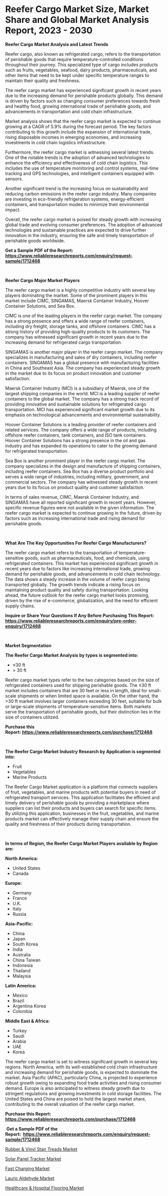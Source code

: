 <p><h1>Reefer Cargo Market Size, Market Share and Global Market Analysis Report, 2023 - 2030</h1></p><p><strong>Reefer Cargo Market Analysis and Latest Trends</strong></p>
<p><p>Reefer cargo, also known as refrigerated cargo, refers to the transportation of perishable goods that require temperature-controlled conditions throughout their journey. This specialized type of cargo includes products such as fruits, vegetables, seafood, dairy products, pharmaceuticals, and other items that need to be kept under specific temperature ranges to maintain their quality and freshness.</p><p>The reefer cargo market has experienced significant growth in recent years due to the increasing demand for perishable products globally. This demand is driven by factors such as changing consumer preferences towards fresh and healthy food, growing international trade of perishable goods, and advancements in transportation and cold chain infrastructure.</p><p>Market analysis shows that the reefer cargo market is expected to continue growing at a CAGR of 5.9% during the forecast period. The key factors contributing to this growth include the expansion of international trade, rising disposable incomes in emerging economies, and increasing investments in cold chain logistics infrastructure.</p><p>Furthermore, the reefer cargo market is witnessing several latest trends. One of the notable trends is the adoption of advanced technologies to enhance the efficiency and effectiveness of cold chain logistics. This includes the use of temperature monitoring and control systems, real-time tracking and GPS technologies, and intelligent containers equipped with sensors.</p><p>Another significant trend is the increasing focus on sustainability and reducing carbon emissions in the reefer cargo industry. Many companies are investing in eco-friendly refrigeration systems, energy-efficient containers, and transportation modes to minimize their environmental impact.</p><p>Overall, the reefer cargo market is poised for steady growth with increasing global trade and evolving consumer preferences. The adoption of advanced technologies and sustainable practices are expected to drive further innovation in the industry, ensuring the safe and timely transportation of perishable goods worldwide.</p></p>
<p><strong>Get a Sample PDF of the Report:&nbsp; <a href="https://www.reliableresearchreports.com/enquiry/request-sample/1712468">https://www.reliableresearchreports.com/enquiry/request-sample/1712468</a></strong></p>
<p>&nbsp;</p>
<p><strong>Reefer Cargo Major Market Players</strong></p>
<p><p>The reefer cargo market is a highly competitive industry with several key players dominating the market. Some of the prominent players in this market include CIMC, SINGAMAS, Maersk Container Industry, Hoover Container Solutions, and Sea Box.</p><p>CIMC is one of the leading players in the reefer cargo market. The company has a strong presence and offers a wide range of reefer containers, including dry freight, storage tanks, and offshore containers. CIMC has a strong history of providing high-quality products to its customers. The company has witnessed significant growth in recent years due to the increasing demand for refrigerated cargo transportation.</p><p>SINGAMAS is another major player in the reefer cargo market. The company specializes in manufacturing and sales of dry containers, including reefer containers. SINGAMAS has a global presence with manufacturing facilities in China and Southeast Asia. The company has experienced steady growth in the market due to its focus on product innovation and customer satisfaction.</p><p>Maersk Container Industry (MCI) is a subsidiary of Maersk, one of the largest shipping companies in the world. MCI is a leading supplier of reefer containers to the global market. The company has a strong track record of providing innovative and sustainable solutions for refrigerated cargo transportation. MCI has experienced significant market growth due to its emphasis on technological advancements and environmental sustainability.</p><p>Hoover Container Solutions is a leading provider of reefer containers and related services. The company offers a wide range of products, including offshore reefer containers, tank containers, and ISO tank containers. Hoover Container Solutions has a strong presence in the oil and gas industry and has expanded its operations to cater to the growing demand for refrigerated transportation.</p><p>Sea Box is another prominent player in the reefer cargo market. The company specializes in the design and manufacture of shipping containers, including reefer containers. Sea Box has a diverse product portfolio and serves a wide range of industries, including military, government, and commercial sectors. The company has witnessed steady growth in recent years due to its focus on product quality and customer satisfaction.</p><p>In terms of sales revenue, CIMC, Maersk Container Industry, and SINGAMAS have all reported significant growth in recent years. However, specific revenue figures were not available in the given information. The reefer cargo market is expected to continue growing in the future, driven by factors such as increasing international trade and rising demand for perishable goods.</p></p>
<p>&nbsp;</p>
<p><strong>What Are The Key Opportunities For Reefer Cargo Manufacturers?</strong></p>
<p><p>The reefer cargo market refers to the transportation of temperature-sensitive goods, such as pharmaceuticals, food, and chemicals, using refrigerated containers. This market has experienced significant growth in recent years due to factors like increasing international trade, growing demand for perishable goods, and advancements in cold chain technology. The data shows a steady increase in the volume of reefer cargo being transported globally. The growth trends indicate a rising focus on maintaining product quality and safety during transportation. Looking ahead, the future outlook for the reefer cargo market looks promising, driven by the rise of e-commerce, globalization, and the need for efficient supply chains.</p></p>
<p><strong>Inquire or Share Your Questions If Any Before Purchasing This Report: <a href="https://www.reliableresearchreports.com/enquiry/pre-order-enquiry/1712468">https://www.reliableresearchreports.com/enquiry/pre-order-enquiry/1712468</a></strong></p>
<p>&nbsp;</p>
<p><strong>Market Segmentation</strong></p>
<p><strong>The Reefer Cargo Market Analysis by types is segmented into:</strong></p>
<p><ul><li>≤30 ft</li><li>> 30 ft</li></ul></p>
<p><p>Reefer cargo market types refer to the two categories based on the size of refrigerated containers used for shipping perishable goods. The ≤30 ft market includes containers that are 30 feet or less in length, ideal for small-scale shipments or when limited space is available. On the other hand, the >30 ft market involves larger containers exceeding 30 feet, suitable for bulk or large-scale shipments of temperature-sensitive items. Both markets serve the transportation of perishable goods, but their distinction lies in the size of containers utilized.</p></p>
<p><strong>Purchase this Report:&nbsp;<a href="https://www.reliableresearchreports.com/purchase/1712468">https://www.reliableresearchreports.com/purchase/1712468</a></strong></p>
<p>&nbsp;</p>
<p><strong>The Reefer Cargo Market Industry Research by Application is segmented into:</strong></p>
<p><ul><li>Fruit</li><li>Vegetables</li><li>Marine Products</li></ul></p>
<p><p>The Reefer Cargo Market application is a platform that connects suppliers of fruit, vegetables, and marine products with potential buyers in need of refrigerated transport services. This application facilitates the efficient and timely delivery of perishable goods by providing a marketplace where suppliers can list their products and buyers can search for specific items. By utilizing this application, businesses in the fruit, vegetables, and marine products market can effectively manage their supply chain and ensure the quality and freshness of their products during transportation.</p></p>
<p>&nbsp;</p>
<p><strong>In terms of Region, the Reefer Cargo Market Players available by Region are:</strong></p>
<p>
    <p> <strong> North America: </strong>
        <ul>
            <li>United States</li>
            <li>Canada</li>
        </ul>
        </p> 
    <p> <strong> Europe: </strong>
        <ul>
            <li>Germany</li>
            <li>France</li>
            <li>U.K.</li>
            <li>Italy</li>
            <li>Russia</li>
        </ul>
        </p> 
    <p> <strong> Asia-Pacific: </strong>
        <ul>
            <li>China</li>
            <li>Japan</li>
            <li>South Korea</li>
            <li>India</li>
            <li>Australia</li>
            <li>China Taiwan</li>
            <li>Indonesia</li>
            <li>Thailand</li>
            <li>Malaysia</li>
        </ul>
        </p> 
    <p> <strong> Latin America: </strong>
        <ul>
            <li>Mexico</li>
            <li>Brazil</li>
            <li>Argentina Korea</li>
            <li>Colombia</li>
        </ul>
        </p> 
    <p> <strong> Middle East & Africa: </strong>
        <ul>
            <li>Turkey</li>
            <li>Saudi</li>
            <li>Arabia</li>
            <li>UAE</li>
            <li>Korea</li>
        </ul>
    </p>
    </p>
<p><p>The reefer cargo market is set to witness significant growth in several key regions. North America, with its well-established cold chain infrastructure and increasing demand for perishable goods, is expected to dominate the market. Asia Pacific (APAC), particularly China, is projected to experience robust growth owing to expanding food trade activities and rising consumer demand. Europe is also anticipated to witness steady growth due to stringent regulations and growing investments in cold storage facilities. The United States and China are poised to hold the largest market share, contributing to the overall valuation of the reefer cargo market.</p></p>
<p><strong>Purchase this Report: <a href="https://www.reliableresearchreports.com/purchase/1712468">https://www.reliableresearchreports.com/purchase/1712468</a></strong></p>
<p>&nbsp;<strong>Get a Sample PDF of the Report:&nbsp;&nbsp;<a href="https://www.reliableresearchreports.com/enquiry/request-sample/1712468">https://www.reliableresearchreports.com/enquiry/request-sample/1712468</a></strong></p>
<p><strong></strong></p>
<p><p><a href="https://issuu.com/reportprime-2/docs/rubber-vinyl-stair-treads-market-size-2030.pptx?fr=xKAE9_zU1NQ">Rubber & Vinyl Stair Treads Market</a></p><p><a href="https://github.com/ashepherd82/Market-Research-Report-List-1/blob/main/solar-panel-tracker-market.md">Solar Panel Tracker Market</a></p><p><a href="https://medium.com/@guyskiles1918/fast-charging-market-comprehensive-assessment-by-type-application-and-geography-b0ae4cbbb4c7">Fast Charging Market</a></p><p><a href="https://github.com/FassouRP/Market-Research-Report-List-1/blob/main/lauric-aldehyde-market.md">Lauric Aldehyde Market</a></p><p><a href="https://issuu.com/reportprime-2/docs/healthcare-hospital-flooring-market-size-2030.pptx?fr=xKAE9_zU1NQ">Healthcare & Hospital Flooring Market</a></p></p>